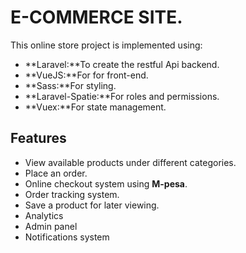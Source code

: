 # E-COMMERCE SITE.
This online store project is implemented using:
- **Laravel:**To create the restful Api backend.
- **VueJS:**For for front-end.
- **Sass:**For styling.
- **Laravel-Spatie:**For roles and permissions.
- **Vuex:**For state management.

## Features
- View available products under different categories.
- Place an order.
- Online checkout system using **M-pesa**.
- Order tracking system.
- Save a product for later viewing.
- Analytics
- Admin panel
- Notifications system